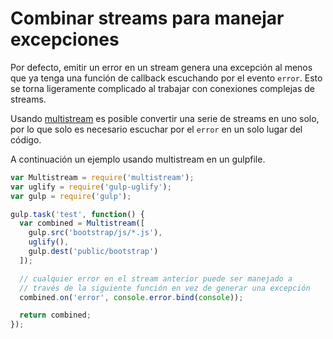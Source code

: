 # Combinar streams para manejar excepciones

Por defecto, emitir un error en un stream genera una excepción al menos que ya tenga una función de callback escuchando por el evento `error`. Esto se torna ligeramente complicado al trabajar con conexiones complejas de streams.

Usando [multistream](https://github.com/feross/multistream) es posible convertir una serie de streams en uno solo, por lo que solo es necesario escuchar por el `error` en un solo lugar del código.

A continuación un ejemplo usando multistream en un gulpfile.

```js
var Multistream = require('multistream');
var uglify = require('gulp-uglify');
var gulp = require('gulp');

gulp.task('test', function() {
  var combined = Multistream([
    gulp.src('bootstrap/js/*.js'),
    uglify(),
    gulp.dest('public/bootstrap')
  ]);

  // cualquier error en el stream anterior puede ser manejado a
  // través de la siguiente función en vez de generar una excepción
  combined.on('error', console.error.bind(console));

  return combined;
});
```
